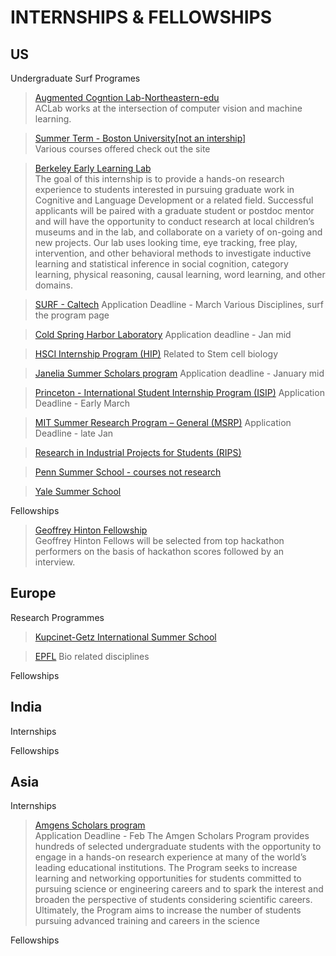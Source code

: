 # INTERNSHIPS & FELLOWSHIPS

## US
 
 Undergraduate Surf Programes
 
> [Augmented Cogntion Lab-Northeastern-edu](https://web.northeastern.edu/ostadabbas/)<br>
> ACLab works at the intersection of computer vision and machine learning.

>[Summer Term - Boston University[not an intership]](https://www.bu.edu/summer/summer-sessions/tuition-payment/)<br>
>Various courses offered check out the site


>[Berkeley Early Learning Lab](https://www.babylab.berkeley.edu/summer-internship)<br>
>The goal of this internship is to provide a hands-on research experience to students interested in pursuing graduate work in Cognitive and Language Development or a related field. Successful applicants will be paired with a graduate student or postdoc mentor and will have the opportunity to conduct research at local children’s museums and in the lab, and collaborate on a variety of on-going and new projects. Our lab uses looking time, eye tracking, free play, intervention, and other behavioral methods to investigate inductive learning and statistical inference in social cognition, category learning, physical reasoning, causal learning, word learning, and other domains.

>[SURF - Caltech](https://sfp.caltech.edu/programs/surf)
>Application Deadline - March
> Various Disciplines, surf the program page

>[Cold Spring Harbor Laboratory](https://www.cshl.edu/education/undergraduate-research-program/)
>Application deadline - Jan mid

>[HSCI Internship Program (HIP)](https://hsci.harvard.edu/research/hsci-internship-program-hip)
> Related to Stem cell biology

>[Janelia Summer Scholars program](https://www.janelia.org/you-janelia/students-postdocs/undergraduate-scholars-program)
>Application deadline - January mid

>[Princeton - International Student Internship Program (ISIP)](https://international.princeton.edu/international-students-and-scholars/International-Student-Internship-Program)
>Application Deadline - Early March

>[MIT Summer Research Program – General (MSRP)](https://oge.mit.edu/graddiversity/msrp/)
>Application Deadline - late Jan

>[Research in Industrial Projects for Students (RIPS)](http://www.ipam.ucla.edu/programs/student-research-programs/)

>[Penn Summer School - courses not research](https://summer.sas.upenn.edu/programs/international-students/psgi)

>[Yale Summer School](https://summer.yale.edu/apply/international-students)



Fellowships
> [Geoffrey Hinton Fellowship](https://www.univ.ai/ghf)<br>
> Geoffrey Hinton Fellows will be selected from top hackathon performers on the basis of hackathon scores followed by an interview.

## Europe

Research Programmes
>[Kupcinet-Getz International Summer School](https://www.weizmann.ac.il/feinberg/admissions/kupcinet-getz-international-summer-school/about-program-0)

>[EPFL](https://www.epfl.ch/schools/sv/education/summer-research-program/program-description/)
>Bio related disciplines



Fellowships

## India

Internships

Fellowships

## Asia

Internships
> [Amgens Scholars program](http://amgenscholars.com/asia-program//)<br>
> Application Deadline - Feb
>The Amgen Scholars Program provides hundreds of selected undergraduate students with the opportunity to engage in a hands-on research experience at many of the world’s leading educational institutions. The Program seeks to increase learning and networking opportunities for students committed to pursuing science or engineering careers and to spark the interest and broaden the perspective of students considering scientific careers. Ultimately, the Program aims to increase the number of students pursuing advanced training and careers in the science


>[]()

Fellowships

